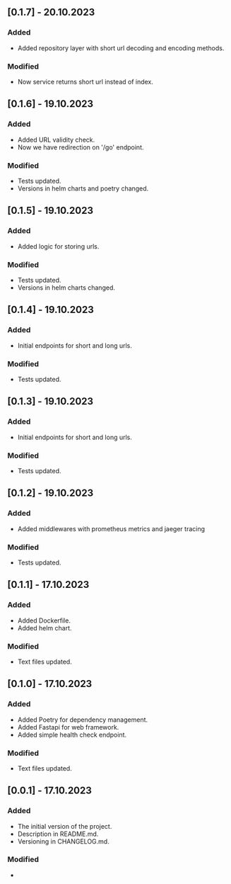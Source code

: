 ## [0.1.7] - 20.10.2023
### Added
- Added repository layer with short url decoding and encoding methods.
### Modified
- Now service returns short url instead of index.

## [0.1.6] - 19.10.2023
### Added
- Added URL validity check.
- Now we have redirection on '/go' endpoint.
### Modified
- Tests updated.
- Versions in helm charts and poetry changed.

## [0.1.5] - 19.10.2023
### Added
- Added logic for storing urls.
### Modified
- Tests updated.
- Versions in helm charts changed.

## [0.1.4] - 19.10.2023
### Added
- Initial endpoints for short and long urls.
### Modified
- Tests updated.

## [0.1.3] - 19.10.2023
### Added
- Initial endpoints for short and long urls.
### Modified
- Tests updated.

## [0.1.2] - 19.10.2023
### Added
- Added middlewares with prometheus metrics and jaeger tracing
### Modified
- Tests updated.

## [0.1.1] - 17.10.2023
### Added
- Added Dockerfile.
- Added helm chart.
### Modified
- Text files updated.

## [0.1.0] - 17.10.2023
### Added
- Added Poetry for dependency management.
- Added Fastapi for web framework.
- Added simple health check endpoint.
### Modified
- Text files updated.


## [0.0.1] - 17.10.2023
### Added
- The initial version of the project.
- Description in README.md.
- Versioning in CHANGELOG.md.
### Modified
-
